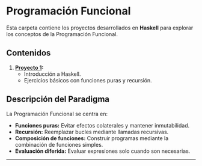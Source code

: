 # Programación Funcional

Esta carpeta contiene los proyectos desarrollados en **Haskell** para explorar los conceptos de la Programación Funcional.

## Contenidos

1. **[Proyecto 1](./Proyecto1/):**
    - Introducción a Haskell.
    - Ejercicios básicos con funciones puras y recursión.

## Descripción del Paradigma

La Programación Funcional se centra en:
- **Funciones puras:** Evitar efectos colaterales y mantener inmutabilidad.
- **Recursión:** Reemplazar bucles mediante llamadas recursivas.
- **Composición de funciones:** Construir programas mediante la combinación de funciones simples.
- **Evaluación diferida:** Evaluar expresiones solo cuando son necesarias.

---
